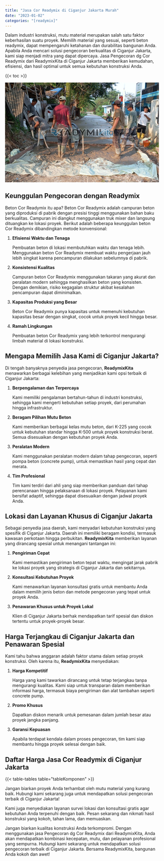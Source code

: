 ```yaml
---
title: "Jasa Cor Readymix di Ciganjur Jakarta Murah"
date: "2023-01-02"
categories: "[readymix]"
---
```


Dalam industri konstruksi, mutu material merupakan salah satu faktor keberhasilan suatu proyek. Memilih material yang sesuai, seperti beton readymix, dapat mempengaruhi ketahanan dan durabilitas bangunan Anda. Apabila Anda mencari solusi pengecoran berkualitas di Ciganjur Jakarta, kami siap menjadi mitra yang dapat dipercaya. Jasa Pengecoran dg Cor Readymix dari ReadymixKita di Ciganjur Jakarta memberikan kemudahan, efisiensi, dan hasil optimal untuk semua kebutuhan konstruksi Anda.

{{< toc >}}

![Jasa Cor Readymix di Ciganjur Jakarta Murah](/images/readymix/cor-readymix-22.jpg)

## Keunggulan Pengecoran dengan Readymix

Beton Cor Readymix itu apa? Beton Cor Readymix adalah campuran beton yang diproduksi di pabrik dengan presisi tinggi menggunakan bahan baku berkualitas. Campuran ini diangkut menggunakan truk mixer dan langsung dituangkan ke lokasi proyek. Berikut adalah beberapa keunggulan beton Cor Readymix dibandingkan metode konvensional:

1. **Efisiensi Waktu dan Tenaga**

   Pembuatan beton di lokasi membutuhkan waktu dan tenaga lebih. Menggunakan beton Cor Readymix membuat waktu pengerjaan jauh lebih singkat karena pencampuran dilakukan sebelumnya di pabrik.

2. **Konsistensi Kualitas**

   Campuran beton Cor Readymix menggunakan takaran yang akurat dan peralatan modern sehingga menghasilkan beton yang konsisten. Dengan demikian, risiko kegagalan struktur akibat kesalahan pencampuran dapat diminimalkan.

3. **Kapasitas Produksi yang Besar**

   Beton Cor Readymix punya kapasitas untuk memenuhi kebutuhan kapasitas besar dengan singkat, cocok untuk proyek kecil hingga besar.

4. **Ramah Lingkungan**

   Pembuatan beton Cor Readymix yang lebih terkontrol mengurangi limbah material di lokasi konstruksi.

## Mengapa Memilih Jasa Kami di Ciganjur Jakarta?

Di tengah banyaknya penyedia jasa pengecoran, **ReadymixKita** menawarkan berbagai kelebihan yang menjadikan kami opsi terbaik di Ciganjur Jakarta:

1. **Berpengalaman dan Terpercaya**

   Kami memiliki pengalaman bertahun-tahun di industri konstruksi, sehingga kami mengerti kebutuhan setiap proyek, dari perumahan hingga infrastruktur.

2. **Beragam Pilihan Mutu Beton**

   Kami memberikan berbagai kelas mutu beton, dari K-225 yang cocok untuk kebutuhan standar hingga K-500 untuk proyek konstruksi berat. Semua disesuaikan dengan kebutuhan proyek Anda.

3. **Peralatan Modern**

   Kami menggunakan peralatan modern dalam tahap pengecoran, seperti pompa beton (concrete pump), untuk memastikan hasil yang cepat dan merata.

4. **Tim Profesional**

   Tim kami terdiri dari ahli yang siap memberikan panduan dari tahap perencanaan hingga pelaksanaan di lokasi proyek. Pelayanan kami bersifat adaptif, sehingga dapat disesuaikan dengan jadwal proyek Anda.

## Lokasi dan Layanan Khusus di Ciganjur Jakarta

Sebagai penyedia jasa daerah, kami menyadari kebutuhan konstruksi yang spesifik di Ciganjur Jakarta. Daerah ini memiliki beragam kondisi, termasuk kawasan perkotaan hingga perbukitan. **ReadymixKita** memberikan layanan yang dirancang spesial untuk menangani tantangan ini:

1. **Pengiriman Cepat**

   Kami memastikan pengiriman beton tepat waktu, mengingat jarak pabrik ke lokasi proyek yang strategis di Ciganjur Jakarta dan sekitarnya.

2. **Konsultasi Kebutuhan Proyek**

   Kami menawarkan layanan konsultasi gratis untuk membantu Anda dalam memilih jenis beton dan metode pengecoran yang tepat untuk proyek Anda.

3. **Penawaran Khusus untuk Proyek Lokal**

   Klien di Ciganjur Jakarta berhak mendapatkan tarif spesial dan diskon tertentu untuk proyek-proyek besar.

## Harga Terjangkau di Ciganjur Jakarta dan Penawaran Spesial

Kami tahu bahwa anggaran adalah faktor utama dalam setiap proyek konstruksi. Oleh karena itu, **ReadymixKita** menyediakan:

1. **Harga Kompetitif**

   Harga yang kami tawarkan dirancang untuk tetap terjangkau tanpa mengurangi kualitas. Kami siap untuk transparan dalam memberikan informasi harga, termasuk biaya pengiriman dan alat tambahan seperti concrete pump.

2. **Promo Khusus**

   Dapatkan diskon menarik untuk pemesanan dalam jumlah besar atau proyek jangka panjang.

3. **Garansi Kepuasan**

   Apabila terdapat kendala dalam proses pengecoran, tim kami siap membantu hingga proyek selesai dengan baik.

## Daftar Harga Jasa Cor Readymix di Ciganjur Jakarta

{{< table-tables table="tableKomponen" >}}

Jangan biarkan proyek Anda terhambat oleh mutu material yang kurang baik. Hubungi kami sekarang juga untuk mendapatkan solusi pengecoran terbaik di Ciganjur Jakarta!

Kami juga menyediakan layanan survei lokasi dan konsultasi gratis agar kebutuhan Anda terpenuhi dengan baik. Pesan sekarang dan nikmati hasil konstruksi yang kokoh, tahan lama, dan memuaskan.

Jangan biarkan kualitas konstruksi Anda terkompromi. Dengan menggunakan jasa Pengecoran dg Cor Readymix dari ReadymixKita, Anda akan mendapatkan kombinasi kecepatan, mutu, dan pelayanan profesional yang sempurna. Hubungi kami sekarang untuk mendapatkan solusi pengecoran terbaik di Ciganjur Jakarta. Bersama ReadymixKita, bangunan Anda kokoh dan awet!